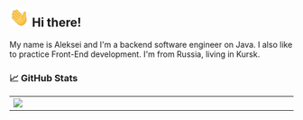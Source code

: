 ## <img src="https://raw.githubusercontent.com/PixelAlex/PixelAlex/master/wave.gif" width="35px"> Hi there! 

My name is Aleksei and I'm a backend software engineer on Java. I also like to practice Front-End development. I'm from Russia, living in Kursk.


### 📈 GitHub Stats
<p align="center">
  <table>
  <tr>
      <td><img width="550px" align="left" src="https://github-readme-stats.vercel.app/api?username=PixelAlex&hide_border=true&count_private=false&layout=compact&hide_title=true&show_icons=true&theme=dark&icon_color=5194f0&bg_color=0d1117" /></td>
      <td><img width="550px" src="https://github-readme-stats.vercel.app/api/top-langs/?username=PixelAlex&hide=html&hide_border=true&layout=compact&hide_title=true&theme=dark&icon_color=5194f0&bg_color=0d1117" /></td>
  </tr>   
</table>
</p>


<br />


